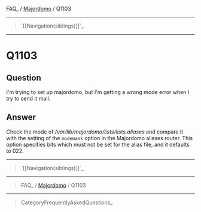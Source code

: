 FAQ\_ / [Majordomo](FAQ/Majordomo) / Q1103

* * * * *

> \`[[Navigation(siblings)]]\`\_

* * * * *

Q1103
=====

Question
--------

I'm trying to set up majordomo, but I'm getting a wrong mode error when
I try to send it mail.

Answer
------

Check the mode of */var/lib/majordomo/lists/lists.aliases* and compare
it with the setting of the `modemask` option in the Majordomo aliases
router. This option specifies bits which must not be set for the alias
file, and it defaults to 022.

* * * * *

> \`[[Navigation(siblings)]]\`\_

* * * * *

> FAQ\_ / [Majordomo](FAQ/Majordomo) / Q1103

* * * * *

> CategoryFrequentlyAskedQuestions\_
